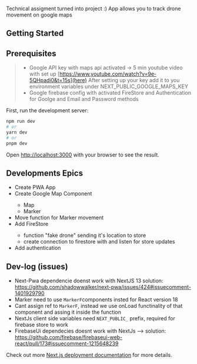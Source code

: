 Technical assigment turned into project :)
App allows you to track drone movement on google maps

## Getting Started

## Prerequisites 
>  - Google API key with maps api activated -> 5 min youtube video with set up [https://www.youtube.com/watch?v=9e-5QHpadi0&t=15s](here)
> After setting up your key add it to you environment variables under NEXT_PUBLIC_GOOGLE_MAPS_KEY
>  - Google firebase config with activated FireStore and Authentication for Goolge and Email and Password methods


First, run the development server:

```bash
npm run dev
# or
yarn dev
# or
pnpm dev
```

Open [http://localhost:3000](http://localhost:3000) with your browser to see the result.


## Developments Epics

<ul>
  <li>Create PWA App</li>
  <li>Create Google Map Component </li>
    <ul>
      <li>Map</li>
      <li>Marker</li>
    </ul>
  <li>Move function for Marker movement</li>
  <li>Add FireStore</li>
    <ul>
      <li>function "fake drone" sending it's location to store</li>
      <li>create connection to firestore with and listen for store updates</li>
    </ul>
  <li>Add authentication</li>
</ul>

## Dev-log (issues)
- Next-Pwa dependencie doenst work with NextJS 13 solution: https://github.com/shadowwalker/next-pwa/issues/424#issuecomment-1401929790
- Marker need to use ``MarkerF``components insted for React version 18
- Cant assign ref to ``MarkerF``, instead we use onLoad functinality of that component and assing it inside the function
- NextJs client side variables need ``NEXT_PUBLIC_`` prefix, required for firebase store to work
- FirebaseUi dependecies doesnt work with NextJs --> solution: https://github.com/firebase/firebaseui-web-react/pull/173#issuecomment-1215648239


Check out more [Next.js deployment documentation](https://nextjs.org/docs/deployment) for more details.
